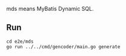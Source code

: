 
mds means MyBatis Dynamic SQL.

## Run

```shell
cd e2e/mds
go run ../../cmd/gencoder/main.go generate
```
